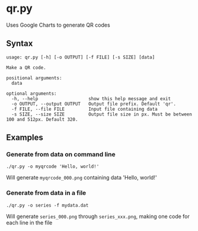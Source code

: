# qr.py

Uses Google Charts to generate QR codes

## Syntax

    
    usage: qr.py [-h] [-o OUTPUT] [-f FILE] [-s SIZE] [data]

    Make a QR code.

    positional arguments:
      data

    optional arguments:
      -h, --help                   show this help message and exit
      -o OUTPUT, --output OUTPUT   Output file prefix. Default 'qr'.
      -f FILE, --file FILE         Input file containing data
      -s SIZE, --size SIZE         Output file size in px. Must be between 100 and 512px. Default 320.


## Examples

### Generate from data on command line

    ./qr.py -o myqrcode 'Hello, world!'

Will generate `myqrcode_000.png` containing data 'Hello, world!'

### Generate from data in a file

    ./qr.py -o series -f mydata.dat

Will generate `series_000.png` through `series_xxx.png`, making one code for each line in the file
